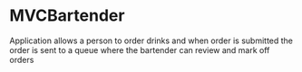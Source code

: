# MVCBartender
Application allows a person to order drinks and when order is submitted the order is sent to a queue where the bartender can review and mark off orders
